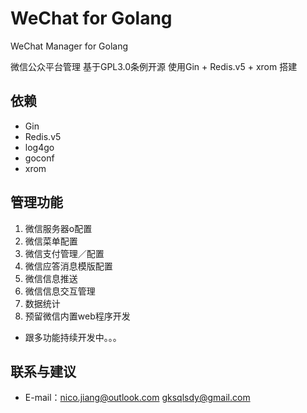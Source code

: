 # WeChat for Golang
WeChat Manager for Golang 


微信公众平台管理 基于GPL3.0条例开源 使用Gin + Redis.v5 + xrom 搭建

## 依赖

*	Gin
*	Redis.v5
*	log4go 
*	goconf 
*	xrom

## 管理功能

1. 微信服务器o配置
2. 微信菜单配置
3. 微信支付管理／配置
4. 微信应答消息模版配置
5. 微信信息推送
6. 微信信息交互管理
7. 数据统计
8. 预留微信内置web程序开发

* 跟多功能持续开发中。。。

## 联系与建议

* E-mail：nico.jiang@outlook.com gksqlsdy@gmail.com
   
   
   

  

 


